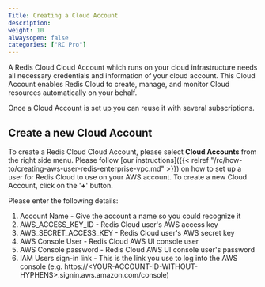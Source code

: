 ```yaml
---
Title: Creating a Cloud Account
description:
weight: 10
alwaysopen: false
categories: ["RC Pro"]
---
```


A Redis Cloud Cloud Account which runs on your cloud infrastructure needs all necessary credentials and information
of your cloud account. This Cloud Account enables Redis Cloud to create, manage, and monitor Cloud resources automatically on your behalf.

Once a Cloud Account is set up you can reuse it with several subscriptions.

## Create a new Cloud Account

To create a Redis Cloud Cloud Account, please select **Cloud Accounts** from the
right side menu. Please follow [our
instructions]({{< relref "/rc/how-to/creating-aws-user-redis-enterprise-vpc.md" >}})
on how to set up a user for Redis Cloud to use on your AWS account.
To create a new Cloud Account, click on the '**+**' button.

Please enter the following details:

1. Account Name - Give the account a name so you could recognize it
1. AWS_ACCESS_KEY_ID - Redis Cloud user's AWS access key
1. AWS_SECRET_ACCESS_KEY - Redis Cloud user's AWS secret key
1. AWS Console User - Redis Cloud AWS UI console user
1. AWS Console password - Redis Cloud AWS UI console user's password
1. IAM Users sign-in link - This is the link you use to log into the
    AWS console (e.g.
    https://\<YOUR-ACCOUNT-ID-WITHOUT-HYPHENS>.signin.aws.amazon.com/console)
